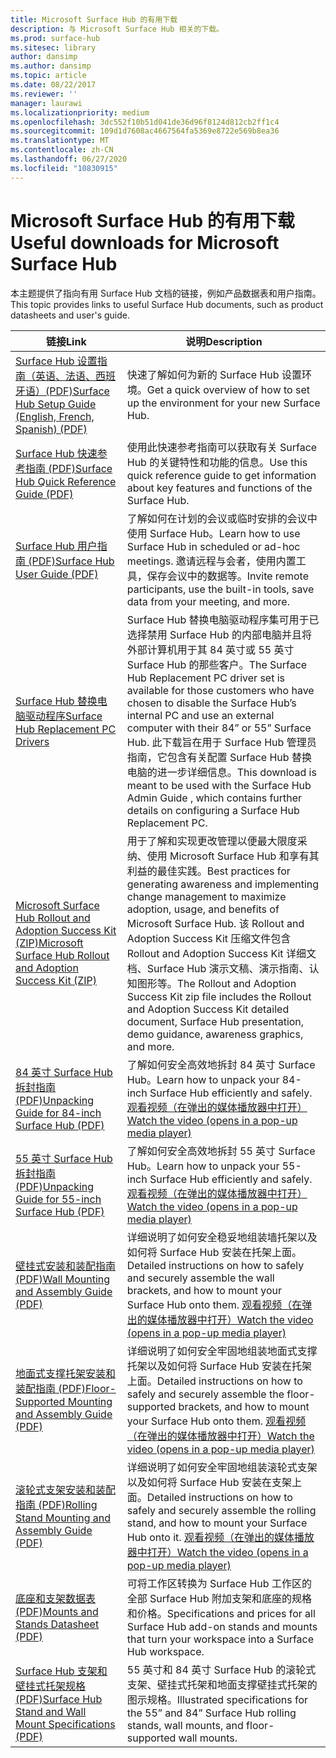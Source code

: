 ```yaml
---
title: Microsoft Surface Hub 的有用下载
description: 与 Microsoft Surface Hub 相关的下载。
ms.prod: surface-hub
ms.sitesec: library
author: dansimp
ms.author: dansimp
ms.topic: article
ms.date: 08/22/2017
ms.reviewer: ''
manager: laurawi
ms.localizationpriority: medium
ms.openlocfilehash: 3dc552f10b51d041de36d96f8124d812cb2ff1c4
ms.sourcegitcommit: 109d1d7608ac4667564fa5369e8722e569b8ea36
ms.translationtype: MT
ms.contentlocale: zh-CN
ms.lasthandoff: 06/27/2020
ms.locfileid: "10830915"
---
```

# <span data-ttu-id="16967-103">Microsoft Surface Hub 的有用下载</span><span class="sxs-lookup"><span data-stu-id="16967-103">Useful downloads for Microsoft Surface Hub</span></span>

<span data-ttu-id="16967-104">本主题提供了指向有用 Surface Hub 文档的链接，例如产品数据表和用户指南。</span><span class="sxs-lookup"><span data-stu-id="16967-104">This topic provides links to useful Surface Hub documents, such as product datasheets and user's guide.</span></span>

| <span data-ttu-id="16967-105">链接</span><span class="sxs-lookup"><span data-stu-id="16967-105">Link</span></span> | <span data-ttu-id="16967-106">说明</span><span class="sxs-lookup"><span data-stu-id="16967-106">Description</span></span> |
| --- | --- |
| [<span data-ttu-id="16967-107">Surface Hub 设置指南（英语、法语、西班牙语）(PDF)</span><span class="sxs-lookup"><span data-stu-id="16967-107">Surface Hub Setup Guide (English, French, Spanish) (PDF)</span></span>](https://download.microsoft.com/download/0/1/6/016363A4-8602-4F01-8281-9BE5C814DC78/Setup-Guide_EN-FR-SP.pdf) | <span data-ttu-id="16967-108">快速了解如何为新的 Surface Hub 设置环境。</span><span class="sxs-lookup"><span data-stu-id="16967-108">Get a quick overview of how to set up the environment for your new Surface Hub.</span></span> |
| [<span data-ttu-id="16967-109">Surface Hub 快速参考指南 (PDF)</span><span class="sxs-lookup"><span data-stu-id="16967-109">Surface Hub Quick Reference Guide (PDF)</span></span>](https://download.microsoft.com/download/9/E/E/9EE660F8-3FC6-4909-969E-89EA648F06DB/Surface%20Hub%20Quick%20Reference%20Guide_en-us.pdf)  | <span data-ttu-id="16967-110">使用此快速参考指南可以获取有关 Surface Hub 的关键特性和功能的信息。</span><span class="sxs-lookup"><span data-stu-id="16967-110">Use this quick reference guide to get information about key features and functions of the Surface Hub.</span></span> |
| [<span data-ttu-id="16967-111">Surface Hub 用户指南 (PDF)</span><span class="sxs-lookup"><span data-stu-id="16967-111">Surface Hub User Guide (PDF)</span></span>](https://download.microsoft.com/download/3/6/B/36B6331E-0C63-4E71-A05D-EE88D05081F8/surface-hub-user-guide-en-us.pdf) | <span data-ttu-id="16967-112">了解如何在计划的会议或临时安排的会议中使用 Surface Hub。</span><span class="sxs-lookup"><span data-stu-id="16967-112">Learn how to use Surface Hub in scheduled or ad-hoc meetings.</span></span> <span data-ttu-id="16967-113">邀请远程与会者，使用内置工具，保存会议中的数据等。</span><span class="sxs-lookup"><span data-stu-id="16967-113">Invite remote participants, use the built-in tools, save data from your meeting, and more.</span></span> |
| [<span data-ttu-id="16967-114">Surface Hub 替换电脑驱动程序</span><span class="sxs-lookup"><span data-stu-id="16967-114">Surface Hub Replacement PC Drivers</span></span>](https://www.microsoft.com/download/details.aspx?id=52210) | <span data-ttu-id="16967-115">Surface Hub 替换电脑驱动程序集可用于已选择禁用 Surface Hub 的内部电脑并且将外部计算机用于其 84 英寸或 55 英寸 Surface Hub 的那些客户。</span><span class="sxs-lookup"><span data-stu-id="16967-115">The Surface Hub Replacement PC driver set is available for those customers who have chosen to disable the Surface Hub’s internal PC and use an external computer with their 84” or 55” Surface Hub.</span></span> <span data-ttu-id="16967-116">此下载旨在用于 Surface Hub 管理员指南，它包含有关配置 Surface Hub 替换电脑的进一步详细信息。</span><span class="sxs-lookup"><span data-stu-id="16967-116">This download is meant to be used with the Surface Hub Admin Guide , which contains further details on configuring a Surface Hub Replacement PC.</span></span>  |
| [<span data-ttu-id="16967-117">Microsoft Surface Hub Rollout and Adoption Success Kit (ZIP)</span><span class="sxs-lookup"><span data-stu-id="16967-117">Microsoft Surface Hub Rollout and Adoption Success Kit (ZIP)</span></span>](https://download.microsoft.com/download/F/A/3/FA3ADEA4-4966-456B-8BDE-0A594FD52C6C/Surface_Hub_Adoption_Kit_Final_0519.pdf) | <span data-ttu-id="16967-118">用于了解和实现更改管理以便最大限度采纳、使用 Microsoft Surface Hub 和享有其利益的最佳实践。</span><span class="sxs-lookup"><span data-stu-id="16967-118">Best practices for generating awareness and implementing change management to maximize adoption, usage, and benefits of Microsoft Surface Hub.</span></span> <span data-ttu-id="16967-119">该 Rollout and Adoption Success Kit 压缩文件包含 Rollout and Adoption Success Kit 详细文档、Surface Hub 演示文稿、演示指南、认知图形等。</span><span class="sxs-lookup"><span data-stu-id="16967-119">The Rollout and Adoption Success Kit zip file includes the Rollout and Adoption Success Kit detailed document, Surface Hub presentation, demo guidance, awareness graphics, and more.</span></span> |
| [<span data-ttu-id="16967-120">84 英寸 Surface Hub 拆封指南 (PDF)</span><span class="sxs-lookup"><span data-stu-id="16967-120">Unpacking Guide for 84-inch Surface Hub (PDF)</span></span>](https://download.microsoft.com/download/5/2/B/52B4007E-D8C8-4EED-ACA9-FEEF93F6055C/84_Unpacking_Guide_English_French-Spanish.pdf) | <span data-ttu-id="16967-121">了解如何安全高效地拆封 84 英寸 Surface Hub。</span><span class="sxs-lookup"><span data-stu-id="16967-121">Learn how to unpack your 84-inch Surface Hub efficiently and safely.</span></span> [<span data-ttu-id="16967-122">观看视频（在弹出的媒体播放器中打开）</span><span class="sxs-lookup"><span data-stu-id="16967-122">Watch the video (opens in a pop-up media player)</span></span>](http://compass.xbox.com/assets/75/2b/752b73dc-6e9d-4692-8ba1-0f9fc03bff6b.mov?n=04.07.16_installation_video_03_unpacking_84.mov) |
| [<span data-ttu-id="16967-123">55 英寸 Surface Hub 拆封指南 (PDF)</span><span class="sxs-lookup"><span data-stu-id="16967-123">Unpacking Guide for 55-inch Surface Hub (PDF)</span></span>](https://download.microsoft.com/download/2/E/7/2E7616A2-F936-4512-8052-1E2D92DFD070/55_Unpacking_Guide_English-French-Spanish.PDF) | <span data-ttu-id="16967-124">了解如何安全高效地拆封 55 英寸 Surface Hub。</span><span class="sxs-lookup"><span data-stu-id="16967-124">Learn how to unpack your 55-inch Surface Hub efficiently and safely.</span></span> [<span data-ttu-id="16967-125">观看视频（在弹出的媒体播放器中打开）</span><span class="sxs-lookup"><span data-stu-id="16967-125">Watch the video (opens in a pop-up media player)</span></span>](http://compass.xbox.com/assets/a9/d6/a9d6b4d7-d33f-4e8b-be92-28f7fc2c06d7.mov?n=04.07.16_installation_video_02_unpacking_55.mov) |
| [<span data-ttu-id="16967-126">壁挂式安装和装配指南 (PDF)</span><span class="sxs-lookup"><span data-stu-id="16967-126">Wall Mounting and Assembly Guide (PDF)</span></span>](https://download.microsoft.com/download/7/0/2/702485E3-B55E-4DE8-B5DD-3B56F90DCF5D/SH-Guide_WACG_Wall_Mounts_EN-FR-ES-NL-DE-IT-PT-AR-DA-FI-NO-SV.pdf) | <span data-ttu-id="16967-127">详细说明了如何安全稳妥地组装墙托架以及如何将 Surface Hub 安装在托架上面。</span><span class="sxs-lookup"><span data-stu-id="16967-127">Detailed instructions on how to safely and securely assemble the wall brackets, and how to mount your Surface Hub onto them.</span></span> [<span data-ttu-id="16967-128">观看视频（在弹出的媒体播放器中打开）</span><span class="sxs-lookup"><span data-stu-id="16967-128">Watch the video (opens in a pop-up media player)</span></span>](http://compass.xbox.com/assets/bf/4d/bf4d6f06-370c-45ee-88e6-c409873914e8.mov?n=04.07.16_installation_video_05_wall_mount.mov) |
| [<span data-ttu-id="16967-129">地面式支撑托架安装和装配指南 (PDF)</span><span class="sxs-lookup"><span data-stu-id="16967-129">Floor-Supported Mounting and Assembly Guide (PDF)</span></span>](https://download.microsoft.com/download/7/0/2/702485E3-B55E-4DE8-B5DD-3B56F90DCF5D/SH-Guide_WACG_Floor_Support_Mount_EN-FR-ES-NL-DE-IT-AR-DA-FI-NO-SV.pdf) | <span data-ttu-id="16967-130">详细说明了如何安全牢固地组装地面式支撑托架以及如何将 Surface Hub 安装在托架上面。</span><span class="sxs-lookup"><span data-stu-id="16967-130">Detailed instructions on how to safely and securely assemble the floor-supported brackets, and how to mount your Surface Hub onto them.</span></span> [<span data-ttu-id="16967-131">观看视频（在弹出的媒体播放器中打开）</span><span class="sxs-lookup"><span data-stu-id="16967-131">Watch the video (opens in a pop-up media player)</span></span>](http://compass.xbox.com/assets/ed/de/edde468a-e1d4-4ce8-8b61-c4527dd25c81.mov?n=04.07.16_installation_video_06_floor_support_mount.mov) |
| [<span data-ttu-id="16967-132">滚轮式支架安装和装配指南 (PDF)</span><span class="sxs-lookup"><span data-stu-id="16967-132">Rolling Stand Mounting and Assembly Guide (PDF)</span></span>](https://download.microsoft.com/download/7/0/2/702485E3-B55E-4DE8-B5DD-3B56F90DCF5D/SH-Guide_WACG_Rolling_Stands_EN-FR-ES-NL-DE-IT-AR-DA-FI-NO-SV.pdf) | <span data-ttu-id="16967-133">详细说明了如何安全牢固地组装滚轮式支架以及如何将 Surface Hub 安装在支架上面。</span><span class="sxs-lookup"><span data-stu-id="16967-133">Detailed instructions on how to safely and securely assemble the rolling stand, and how to mount your Surface Hub onto it.</span></span> [<span data-ttu-id="16967-134">观看视频（在弹出的媒体播放器中打开）</span><span class="sxs-lookup"><span data-stu-id="16967-134">Watch the video (opens in a pop-up media player)</span></span>](http://compass.xbox.com/assets/1f/94/1f949613-3e4a-41e3-ad60-fe8aa7134115.mov?n=04.07.16_installation_video_04_rolling_stand_mount.mov) |
| [<span data-ttu-id="16967-135">底座和支架数据表 (PDF)</span><span class="sxs-lookup"><span data-stu-id="16967-135">Mounts and Stands Datasheet (PDF)</span></span>](https://download.microsoft.com/download/5/0/1/501F98D9-1BCC-4448-A1DB-47056CEE33B6/20160711_Surface_Hub_Mounts_and_Stands_Datasheet.pdf) | <span data-ttu-id="16967-136">可将工作区转换为 Surface Hub 工作区的全部 Surface Hub 附加支架和底座的规格和价格。</span><span class="sxs-lookup"><span data-stu-id="16967-136">Specifications and prices for all Surface Hub add-on stands and mounts that turn your workspace into a Surface Hub workspace.</span></span> |
| [<span data-ttu-id="16967-137">Surface Hub 支架和壁挂式托架规格 (PDF)</span><span class="sxs-lookup"><span data-stu-id="16967-137">Surface Hub Stand and Wall Mount Specifications (PDF)</span></span>](https://download.microsoft.com/download/7/A/7/7A75BD0F-5A46-4BCE-B313-A80E47AEB581/20160720_Combined_Stand_Wall_Mount_Drawings.pdf) | <span data-ttu-id="16967-138">55 英寸和 84 英寸 Surface Hub 的滚轮式支架、壁挂式托架和地面支撑壁挂式托架的图示规格。</span><span class="sxs-lookup"><span data-stu-id="16967-138">Illustrated specifications for the 55” and 84” Surface Hub rolling stands, wall mounts, and floor-supported wall mounts.</span></span> |




